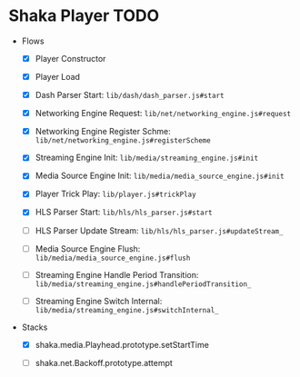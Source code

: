 # Shaka Player TODO

- Flows
  - [x] Player Constructor 
  - [x] Player Load
  - [x] Dash Parser Start: `lib/dash/dash_parser.js#start`
  - [x] Networking Engine Request: `lib/net/networking_engine.js#request`
  - [x] Networking Engine Register Schme: `lib/net/networking_engine.js#registerScheme`
  - [x] Streaming Engine Init: `lib/media/streaming_engine.js#init`
  - [x] Media Source Engine Init: `lib/media/media_source_engine.js#init`
  - [x] Player Trick Play: `lib/player.js#trickPlay`
  - [x] HLS Parser Start: `lib/hls/hls_parser.js#start`

  - [ ] HLS Parser Update Stream: `lib/hls/hls_parser.js#updateStream_`
  - [ ] Media Source Engine Flush: `lib/media/media_source_engine.js#flush`
  - [ ] Streaming Engine Handle Period Transition: `lib/media/streaming_engine.js#handlePeriodTransition_`
  - [ ] Streaming Engine Switch Internal: `lib/media/streaming_engine.js#switchInternal_`

- Stacks
  - [x] shaka.media.Playhead.prototype.setStartTime

  - [ ] shaka.net.Backoff.prototype.attempt
